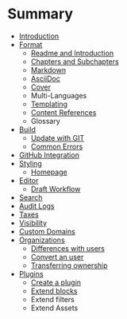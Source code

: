 # Summary

* [Introduction](README.md)
* [Format](format/README.md)
   * [Readme and Introduction](format/introduction.md)
   * [Chapters and Subchapters](format/chapters.md)
   * [Markdown](format/markdown.md)
   * [AsciiDoc](format/asciidoc.md)
   * [Cover](format/cover.md)
   * Multi-Languages
   * [Templating](format/templating.md)
   * [Content References](format/conrefs.md)
   * Glossary
* [Build](build/README.md)
   * [Update with GIT](build/push.md)
   * [Common Errors](build/errors.md)
* [GitHub Integration](github.md)
* [Styling](styling/README.md)
   * [Homepage](styling/homepage.md)
* [Editor](editor/README.md)
   * [Draft Workflow](editor/draft.md)
* [Search](platform/search.md)
* [Audit Logs](platform/audit_logs.md)
* [Taxes](platform/taxes.md)
* [Visibility](platform/visibility.md)
* [Custom Domains](platform/domains.md)
* [Organizations](platform/organizations/README.md)
   * [Differences with users](platform/organizations/differences.md)
   * [Convert an user](platform/organizations/convert.md)
   * [Transferring ownership](platform/organizations/ownership.md)
* [Plugins](plugins/README.md)
   * [Create a plugin](plugins/create.md)
   * [Extend blocks](plugins/blocks.md)
   * Extend filters
   * Extend Assets

